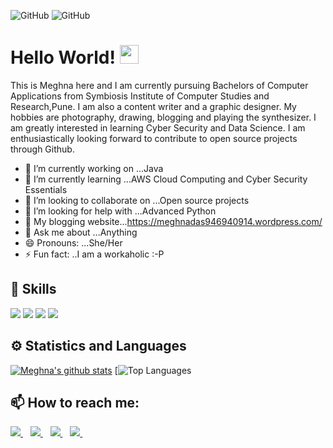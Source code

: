 
![GitHub](https://media.tenor.com/images/7db4eaa3e47272c8e58ee018fc390b7d/tenor.gif)  ![GitHub](https://media.tenor.com/images/1170597818a37a7c6e3e1d4baeb6e2eb/tenor.gif)
# Hello World! <img src="https://raw.githubusercontent.com/MartinHeinz/MartinHeinz/master/wave.gif" width="30px">

This is Meghna here and I am currently pursuing Bachelors of Computer Applications from Symbiosis Institute of Computer Studies and Research,Pune. 
I am also a content writer and a graphic designer. My hobbies are photography, drawing, blogging and playing the synthesizer. I am greatly interested in learning Cyber Security
and Data Science. I am enthusiastically looking forward to contribute to open source projects through Github. 

- 🔭 I’m currently working on ...Java
- 🌱 I’m currently learning ...AWS Cloud Computing and Cyber Security Essentials
- 👯 I’m looking to collaborate on ...Open source projects
- 🤔 I’m looking for help with ...Advanced Python
- 📃 My blogging website...https://meghnadas946940914.wordpress.com/
- 💬 Ask me about ...Anything
- 😄 Pronouns: ...She/Her
- ⚡ Fun fact: ..I am a workaholic :-P

## 🚀 Skills
<img src="https://img.shields.io/badge/python-%233776AB.svg?&style=flat-square&logo=python&logoColor=white">  <img src="https://img.shields.io/badge/html-%23239120.svg?&style=flat-square&logo=html5&logoColor=white">  <img src="https://img.shields.io/badge/css-%23239120.svg?&style=flat-square&logo=css3&logoColor=white">  <img src="https://img.shields.io/badge/javascript-%23F7DF1E.svg?&style=flat-square&logo=javascript&logoColor=black&labelColor=black">




## ⚙ Statistics and Languages 
[![Meghna's github stats](https://github-readme-stats.vercel.app/api?username=Meghna-DAS)](https://github.com/Meghna-DAS/github-readme-stats) [![Top Languages](https://github-readme-stats.vercel.app/api/top-langs/?username=Meghna-DAS)

## 📫 How to reach me:
<p align='left'>
  
  <a href="https://twitter.com/MeghnaD22132436">
    <img src="https://img.shields.io/badge/twitter-%231DA1F2.svg?&style=for-the-badge&logo=twitter&logoColor=white"/>    
  </a>&nbsp;&nbsp;
  <a href="https://www.facebook.com/meghna.das15">
    <img src="https://img.shields.io/badge/facebook-%231877F2.svg?&style=for-the-badge&logo=facebook&logoColor=white"/>    
  </a>&nbsp;&nbsp;
  <a href="https://www.linkedin.com/in/meghna-das15/">
    <img src="https://img.shields.io/badge/linkedin-%230077B5.svg?&style=for-the-badge&logo=linkedin&logoColor=white" />
  </a>&nbsp;&nbsp;
  <a href="https://www.instagram.com/das__meghna/">
    <img src="https://img.shields.io/badge/instagram-%23E4405F.svg?&style=for-the-badge&logo=instagram&logoColor=white" />        
  </a>&nbsp;&nbsp;
  
</p>


